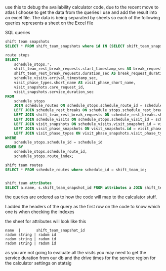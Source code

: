 use this to debug the availability calculator code, due to the recent move to atlas I choose to get the data from the queries I use and add the result into an excel file.
The data is being separated by sheets so each of the following queries represents a sheet on the Excel file

SQL queries
```sql
shift team snapshots
SELECT * FROM shift_team_snapshots where id IN (SELECT shift_team_snapshot_id FROM schedule_routes where schedule_id = schedule_id);

route stops
SELECT
    schedule_stops.*,
    shift_team_rest_break_requests.start_timestamp_sec AS break_request_start_timestamp_sec,
    shift_team_rest_break_requests.duration_sec AS break_request_duration_sec,
    schedule_visits.arrival_timestamp_sec,
    visit_phase_types.short_name AS visit_phase_short_name,
    visit_snapshots.care_request_id,
    visit_snapshots.service_duration_sec
FROM
    schedule_stops
    JOIN schedule_routes ON schedule_stops.schedule_route_id = schedule_routes.id
    LEFT JOIN schedule_rest_breaks ON schedule_stops.schedule_rest_break_id = schedule_rest_breaks.id
    LEFT JOIN shift_team_rest_break_requests ON schedule_rest_breaks.shift_team_break_request_id = shift_team_rest_break_requests.id
    LEFT JOIN schedule_visits ON schedule_stops.schedule_visit_id = schedule_visits.id
    LEFT JOIN visit_snapshots ON schedule_visits.visit_snapshot_id = visit_snapshots.id
    LEFT JOIN visit_phase_snapshots ON visit_snapshots.id = visit_phase_snapshots.visit_snapshot_id
    LEFT JOIN visit_phase_types ON visit_phase_snapshots.visit_phase_type_id = visit_phase_types.id
WHERE
    schedule_stops.schedule_id = schedule_id
ORDER BY
    schedule_stops.schedule_route_id,
    schedule_stops.route_index;

shift team routes 
SELECT * FROM schedule_routes where schedule_id = shift_team_id;


shift_team attributes
SELECT a.name, s.shift_team_snapshot_id FROM attributes a JOIN shift_team_attributes s ON a.id = s.attribute_id where s.shift_team_snapshot_id IN (SELECT shift_team_snapshot_id FROM schedule_routes where schedule_id = 33962304);
```

the queries are ordered as to how the code will map to the calculator stuff.

I added the headers of the query as the first row on the code to know which one is when checking the indexes

the sheet for attributes will look like this
```
name  |       shift_team_snapshot_id
radom string | radom id
radom string | radom id
radom string | radom id
```

as you are not going to evaluate all the visits you may need to get the service duration from our db and the drive times for the service region for the calculator settings on statsig
